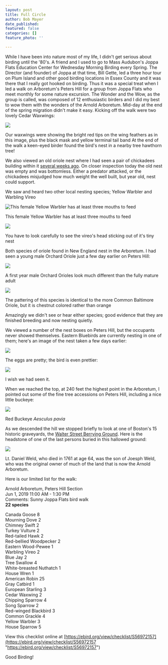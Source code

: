 ```yaml
---
layout: post
title: Full Circle
author: Bob Mayer
date_published: 
featured: false
categories: []
feature_photo: ''

---
```

While I have been into nature most of my life, I didn't get serious about birding until the '80's. A friend and I used to go to Mass Audubon's Joppa Flats Education Center for Wednesday Morning Birding every Spring. The Director (and founder) of Joppa at that time, Bill Gette, led a three hour tour on Plum Island and other good birding locations in Essex County and it was there that I really got hooked on birding. Thus it was a special treat when I led a walk on Arboretum's Peters Hill for a group from Joppa Flats who meet monthly for some nature excursion. The Wonder and the Wow, as the group is called, was composed of 12 enthusiastic birders and I did my best to wow them with the wonders of the Arnold Arboretum.  Mid-day at the end of the spring migration didn't make it easy.  Kicking off the walk were two lovely Cedar Waxwings:

![](/images/P1000736.jpg)

Our waxwings were showing the bright red tips on the wing feathers as in this image, plus the black mask and yellow terminal tail band  At the end of the walk a keen-eyed birder found the bird's nest in a nearby tree hawthorn tree!

We also viewed an old oriole nest where I had seen a pair of chickadees building within it [several weeks ago](https://www.arbotopia.com/2019/05/05/early-spring-peters-hill-walk.html).  On closer inspection today the old nest was empty and was bottomless. Either a predator attacked, or the chickadees misjudged how much weight the well built, but year old, nest could support.

We saw and heard two other local nesting species; Yellow Warbler and Warbling Vireo

![This female Yellow Warbler has at least three mouths to feed](/images/P1060021-1.jpg "Yellow Warbler")

This female Yellow Warbler has at least three mouths to feed

![](/images/P1280042.jpg)

You have to look carefully to see the vireo's head sticking out of it's tiny nest

Both species of oriole found in New England nest in the Arboretum. I had seen a young male Orchard Oriole just a few day earlier on Peters Hill:

![](/images/P1020156_1.jpg)

A first year male Orchard Orioles look much different than the fully mature adult

![](/images/P1080351-2.jpg)

The pattering of this species is identical to the more Common Baltimore Oriole, but it is chestnut colored rather than orange

Amazingly we didn't see or hear either species; good evidence that they are finished breeding and now nesting quietly.

We viewed a number of the nest boxes on Peters Hill, but the occupants never showed themselves. Eastern Bluebirds are currently nesting in one of them; here's an image of the nest taken a few days earlier:

![](/images/IMG_4558.jpg)

The eggs are pretty; the bird is even prettier:

![](/images/P1130662.jpg)

I wish we had seen it.

When we reached the top, at 240 feet the highest point in the Arboretum, I pointed out some of the fine tree accessions on Peters Hill, including a nice little buckeye:

![](/images/P1150082.jpg)

Red Buckeye _Aesculus pavia_

As we descended the hill we stopped briefly to look at one of Boston's 15 historic graveyards, the [Walter Street Berrying Ground](http://arnoldia.arboretum.harvard.edu/pdf/articles/1573.pdf).  Here is the headstone of one of the last persons buried in this hallowed ground:

![](/images/P1270012.jpg)

Lt. Daniel Weld, who died in 1761 at age 64, was the son of Joesph Weld, who was the original owner of much of the land that is now the Arnold Arboretum.

Here is our limited list for the walk:

Arnold Arboretum, Peters Hill Section  
Jun 1, 2019 11:00 AM - 1:30 PM  
Comments: Sunny  Joppa Flats bird walk  
**22 species**

Canada Goose 8  
Mourning Dove 2  
Chimney Swift 2  
Turkey Vulture 2  
Red-tailed Hawk 2  
Red-bellied Woodpecker 2  
Eastern Wood-Pewee 1  
Warbling Vireo 2  
Blue Jay 2  
Tree Swallow 4  
White-breasted Nuthatch 1  
House Wren 1  
American Robin 25  
Gray Catbird 1  
European Starling 3  
Cedar Waxwing 2  
Chipping Sparrow 4  
Song Sparrow 2  
Red-winged Blackbird 3  
Common Grackle 4  
Yellow Warbler 3  
House Sparrow 5

View this checklist online at [https://ebird.org/view/checklist/S56972157](https://ebird.org/view/checklist/S56972157 "https://ebird.org/view/checklist/S56972157")

Good Birding!